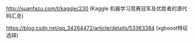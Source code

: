 



http://suanfazu.com/t/kaggle/230 (Kaggle 机器学习竞赛冠军及优胜者的源代码汇总) 


https://blog.csdn.net/qq_34264472/article/details/53363384 (xgboost特征选择)



